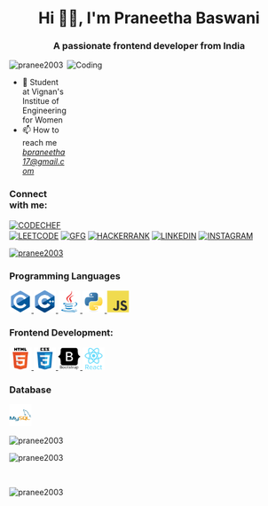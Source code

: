 <h1 align="center">Hi 👩‍💻, I'm Praneetha Baswani</h1>
<h3 align="center">A passionate frontend developer from India</h3>
<img align="right" alt="Coding" width="400" height="300" src="https://camo.githubusercontent.com/4aa77ea32aa4d7be626e833b160f3d8923c133cd32c34fefbdc43c8abfcff710/68747470733a2f2f63646e2e6472696262626c652e636f6d2f75736572732f323730343431342f73637265656e73686f74732f373436363930332f6d656469612f62303861623537363331366264343538326665663138396634373163643965352e676966">

<p align="left"> <img src="https://komarev.com/ghpvc/?username=pranee2003&label=Profile%20views&color=0e75b6&style=flat" alt="pranee2003" /> </p>

- 🏫 Student at Vignan's Institue of Engineering for Women
- 📫 How to reach me *bpraneetha17@gmail.com*

<h3 align="left">Connect with me:</h3>
<p align="left">
<a href="https://www.codechef.com/users/bpraneetha17" target="blank"><img align="center" src="https://vinitshahdeo.github.io/CodeChef-VIT-Website/img/about/logo.jpeg" alt="CODECHEF" height="30" width="40" /></a>
<a href="https://www.leetcode.com/praneethabaswani" target="blank"><img align="center" src="https://raw.githubusercontent.com/rahuldkjain/github-profile-readme-generator/master/src/images/icons/Social/leet-code.svg" alt="LEETCODE" height="30" width="40" /></a>
 <a href="https://auth.geeksforgeeks.org/user/bpraneelvjb" target="blank"><img align="center" src="https://media.geeksforgeeks.org/wp-content/cdn-uploads/gfg_200X200.png" alt="GFG" height="30" width="40" /></a>
<a href="https://www.hackerrank.com/21NM1A0521?hr_r=1" target="blank"><img align="center" src="https://raw.githubusercontent.com/rahuldkjain/github-profile-readme-generator/master/src/images/icons/Social/hackerrank.svg" alt="HACKERRANK" height="30" width="40" /></a>
 <a href="https://www.linkedin.com/in/praneetha-baswani-479b42261" target="blank"><img align="center" src="https://raw.githubusercontent.com/rahuldkjain/github-profile-readme-generator/master/src/images/icons/Social/linked-in-alt.svg" alt="LINKEDIN" height="30" width="40" /></a>
<a href="https://instagram.com/pranee._.17" target="blank"><img align="center" src="https://raw.githubusercontent.com/rahuldkjain/github-profile-readme-generator/master/src/images/icons/Social/instagram.svg" alt="INSTAGRAM" height="30" width="40" /></a>

</p>

<p align="left"> <a href="https://github.com/ryo-ma/github-profile-trophy"><img src="https://github-profile-trophy.vercel.app/?username=pranee17" alt="pranee2003" /></a> </p>

<h3 align="left"> Programming Languages </h3>
<p align="left">
    <a href="https://www.cprogramming.com/" target="_blank" rel="noreferrer"> <img src="https://raw.githubusercontent.com/devicons/devicon/master/icons/c/c-original.svg" alt="c" width="40" height="40"/> </a> <a href="https://www.w3schools.com/cpp/" target="_blank" rel="noreferrer"> <img src="https://raw.githubusercontent.com/devicons/devicon/master/icons/cplusplus/cplusplus-original.svg" alt="cplusplus" width="40" height="40"/> </a>  <a href="https://www.java.com" target="_blank" rel="noreferrer"> <img src="https://raw.githubusercontent.com/devicons/devicon/master/icons/java/java-original.svg" alt="java" width="40" height="40"/> </a> <a href="https://www.python.org" target="_blank" rel="noreferrer"> <img src="https://raw.githubusercontent.com/devicons/devicon/master/icons/python/python-original.svg" alt="python" width="40" height="40"/> </a> <a href="https://developer.mozilla.org/en-US/docs/Web/JavaScript" target="_blank" rel="noreferrer"> <img src="https://raw.githubusercontent.com/devicons/devicon/master/icons/javascript/javascript-original.svg" alt="javascript" width="40" height="40"/> </a>
   </p>
<h3 align="left">Frontend Development:</h3>

<p align="left"> 
    <a href="https://www.w3.org/html/" target="_blank" rel="noreferrer"> <img src="https://raw.githubusercontent.com/devicons/devicon/master/icons/html5/html5-original-wordmark.svg" alt="html5" width="40" height="40"/> </a> <a href="https://www.w3schools.com/css/" target="_blank" rel="noreferrer"> <img src="https://raw.githubusercontent.com/devicons/devicon/master/icons/css3/css3-original-wordmark.svg" alt="css3" width="40" height="40"/> </a> <a href="https://getbootstrap.com" target="_blank" rel="noreferrer"> <img src="https://raw.githubusercontent.com/devicons/devicon/master/icons/bootstrap/bootstrap-plain-wordmark.svg" alt="bootstrap" width="40" height="40"/> </a> <a href="https://reactjs.org/" target="_blank" rel="noreferrer"> <img src="https://raw.githubusercontent.com/devicons/devicon/master/icons/react/react-original-wordmark.svg" alt="react" width="40" height="40"/> </a>
</p>
<h3 align="left"> Database</h3>
<p align="left">
    <a href="https://www.mysql.com/" target="_blank" rel="noreferrer"> <img src="https://raw.githubusercontent.com/devicons/devicon/master/icons/mysql/mysql-original-wordmark.svg" alt="mysql" width="40" height="40"/> </a> 
    </p>
<p><img align="left" src="https://github-readme-stats.vercel.app/api/top-langs?username=pranee17&show_icons=true&locale=en&layout=compact" alt="pranee2003" /></p>
&nbsp;&nbsp;
<p>&nbsp;<img align="left" src="https://github-readme-stats.vercel.app/api?username=pranee17&show_icons=true&locale=en" alt="pranee2003" /></p>
&nbsp;&nbsp;
<p><img align="left" src="https://github-readme-streak-stats.herokuapp.com/?user=pranee17&" alt="pranee2003" /></p>
